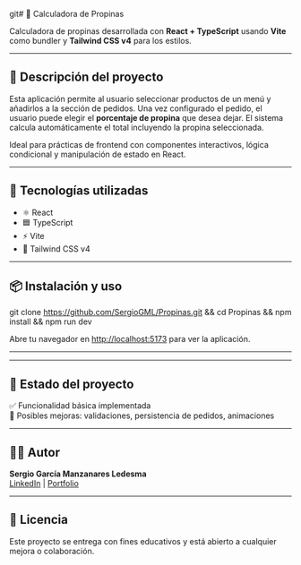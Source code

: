 git# 🧾 Calculadora de Propinas

Calculadora de propinas desarrollada con **React + TypeScript** usando **Vite** como bundler y **Tailwind CSS v4** para los estilos.

---

## 🧠 Descripción del proyecto

Esta aplicación permite al usuario seleccionar productos de un menú y añadirlos a la sección de pedidos. 
Una vez configurado el pedido, el usuario puede elegir el **porcentaje de propina** que desea dejar. 
El sistema calcula automáticamente el total incluyendo la propina seleccionada.

Ideal para prácticas de frontend con componentes interactivos, lógica condicional y manipulación de estado en React.

---

## 🚀 Tecnologías utilizadas

- ⚛️ React  
- 🟦 TypeScript  
- ⚡ Vite  
- 🎨 Tailwind CSS v4

---

## 📦 Instalación y uso


git clone https://github.com/SergioGML/Propinas.git && cd Propinas && npm install && npm run dev


Abre tu navegador en [http://localhost:5173](http://localhost:5173) para ver la aplicación.

---


---

## 📌 Estado del proyecto

✅ Funcionalidad básica implementada  
🚧 Posibles mejoras: validaciones, persistencia de pedidos, animaciones

---

## 🧑‍💻 Autor

**Sergio García Manzanares Ledesma**  
[LinkedIn](https://www.linkedin.com/in/sergio-garcia-manzanares/) | [Portfolio](https://portfolio-1yo.pages.dev/)

---

## 📄 Licencia

Este proyecto se entrega con fines educativos y está abierto a cualquier mejora o colaboración.
